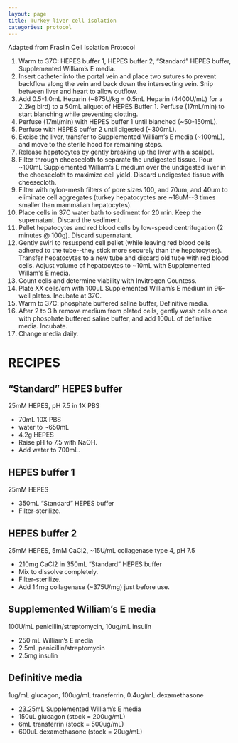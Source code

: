 ```yaml
---
layout: page
title: Turkey liver cell isolation
categories: protocol
---
```


Adapted from Fraslin Cell Isolation Protocol

1. Warm to 37C: HEPES buffer 1, HEPES buffer 2, “Standard” HEPES buffer, Supplemented William’s E media.
1. Insert catheter into the portal vein and place two sutures to prevent backflow along the vein and back down the intersecting vein. Snip between liver and heart to allow outflow.
1. Add 0.5-1.0mL Heparin (~875U/kg = 0.5mL Heparin (4400U/mL) for a 2.2kg bird) to a 50mL aliquot of HEPES Buffer 1. Perfuse (17mL/min) to start blanching while preventing clotting.
1. Perfuse (17ml/min) with HEPES buffer 1 until blanched (~50-150mL).
1. Perfuse with HEPES buffer 2 until digested (~300mL).
1. Excise the liver, transfer to Supplemented William’s E media (~100mL), and move to the sterile hood for remaining steps.
1. Release hepatocytes by gently breaking up the liver with a scalpel.
1. Filter through cheesecloth to separate the undigested tissue. Pour ~100mL Supplemented William’s E medium over the undigested liver in the cheesecloth to maximize cell yield. Discard undigested tissue with cheesecloth.
1. Filter with nylon-mesh filters of pore sizes 100, and 70um, and 40um to eliminate cell aggregates (turkey hepatocyctes are ~18uM--3 times smaller than mammalian hepatocytes).
1. Place cells in 37C water bath to sediment for 20 min. Keep the supernatant. Discard the sediment.
1. Pellet hepatocytes and red blood cells by low-speed centrifugation (2 minutes @ 100g). Discard supernatant.
1. Gently swirl to resuspend cell pellet (while leaving red blood cells adhered to the tube--they stick more securely than the hepatocytes). Transfer hepatocytes to a new tube and discard old tube with red blood cells. Adjust volume of hepatocytes to ~10mL with Supplemented Willam's E media.
1. Count cells and determine viability with Invitrogen Countess.
1. Plate XX cells/cm with 100uL Supplemented William’s E medium in 96-well plates. Incubate at 37C.
1. Warm to 37C: phosphate buffered saline buffer, Definitive media.
1. After 2 to 3 h remove medium from plated cells, gently wash cells once with phosphate buffered saline buffer, and add 100uL of definitive media. Incubate.
1. Change media daily.

# RECIPES

## “Standard” HEPES buffer
25mM HEPES, pH 7.5 in 1X PBS

  * 70mL 10X PBS
  * water to ~650mL
  * 4.2g HEPES
  * Raise pH to 7.5 with NaOH.
  * Add water to 700mL.

## HEPES buffer 1
25mM HEPES

  * 350mL “Standard” HEPES buffer
  * Filter-sterilize.

## HEPES buffer 2
25mM HEPES, 5mM CaCl2, ~15U/mL collagenase type 4, pH 7.5

  * 210mg CaCl2 in 350mL “Standard” HEPES buffer
  * Mix to dissolve completely.
  * Filter-sterilize.
  * Add 14mg collagenase (~375U/mg) just before use.

## Supplemented William’s E media
100U/mL penicillin/streptomycin, 10ug/mL insulin

  * 250 mL William’s E media
  * 2.5mL penicillin/streptomycin
  * 2.5mg insulin

## Definitive media
1ug/mL glucagon, 100ug/mL transferrin, 0.4ug/mL dexamethasone

  * 23.25mL Supplemented William’s E media
  * 150uL glucagon (stock = 200ug/mL)
  * 6mL transferrin (stock = 500ug/mL)
  * 600uL dexamethasone (stock = 20ug/mL)
